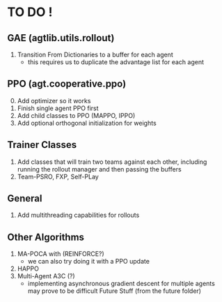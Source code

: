 # TO DO !
## GAE (agtlib.utils.rollout)
1. Transition From Dictionaries to a buffer for each agent
    - this requires us to duplicate the advantage list for each agent
## PPO (agt.cooperative.ppo)
0. Add optimizer so it works
1. Finish single agent PPO first 
2. Add child classes to PPO (MAPPO, IPPO)
3. Add optional orthogonal initialization for weights
## Trainer Classes
1. Add classes that will train two teams against each other, including running the rollout manager and then passing the buffers
2. Team-PSRO, FXP, Self-PLay
## General
1. Add multithreading capabilities for rollouts
## Other Algorithms
1. MA-POCA with (REINFORCE?)
    - we can also try doing it with a PPO update
2. HAPPO
3. Multi-Agent A3C (?)
    - implementing asynchronous gradient descent for multiple agents may prove to be difficult
Future Stuff (from the future folder)
